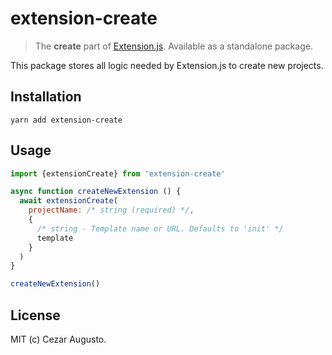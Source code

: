 # extension-create

> The **create** part of [Extension.js](https://github.com/cezaraugusto/extension). Available as a standalone package.

This package stores all logic needed by Extension.js to create new projects.

## Installation

```
yarn add extension-create
```

## Usage

```js
import {extensionCreate} from 'extension-create'

async function createNewExtension () {
  await extensionCreate(
    projectName: /* string (required) */,
    {
      /* string - Template name or URL. Defaults to 'init' */
      template
    }
  )
}

createNewExtension()
```

## License

MIT (c) Cezar Augusto.
